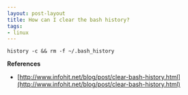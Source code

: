 ```yaml
---
layout: post-layout
title: How can I clear the bash history?
tags:
- linux
---
```


    history -c && rm -f ~/.bash_history

**References**

- [http://www.infohit.net/blog/post/clear-bash-history.html](http://www.infohit.net/blog/post/clear-bash-history.html)

